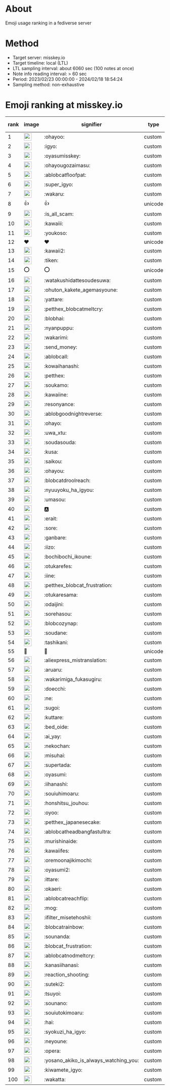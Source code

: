 # About
Emoji usage ranking in a fediverse server

# Method
- Target server: misskey.io
- Target timeline: local (LTL)
- LTL sampling interval: about 6060 sec (100 notes at once)
- Note info reading interval: > 60 sec
- Period: 2023/02/23 00:00:00 - 2024/02/18 18:54:24 
- Sampling method: non-exhaustive

# Emoji ranking at misskey.io

|rank|image|signifier|type|frequency score|
|----|----|----|----|----|
|1|<img height="24" src="https://misskey.io/emoji/ohayoo.webp">|:ohayoo:|custom|163280|
|2|<img height="24" src="https://misskey.io/emoji/igyo.webp">|:igyo:|custom|113826|
|3|<img height="24" src="https://misskey.io/emoji/oyasumisskey.webp">|:oyasumisskey:|custom|71165|
|4|<img height="24" src="https://misskey.io/emoji/ohayougozaimasu.webp">|:ohayougozaimasu:|custom|41115|
|5|<img height="24" src="https://misskey.io/emoji/ablobcatfloofpat.webp">|:ablobcatfloofpat:|custom|32912|
|6|<img height="24" src="https://misskey.io/emoji/super_igyo.webp">|:super_igyo:|custom|31775|
|7|<img height="24" src="https://misskey.io/emoji/wakaru.webp">|:wakaru:|custom|28902|
|8|👍|👍|unicode|24452|
|9|<img height="24" src="https://misskey.io/emoji/is_all_scam.webp">|:is_all_scam:|custom|23425|
|10|<img height="24" src="https://misskey.io/emoji/kawaiii.webp">|:kawaiii:|custom|21752|
|11|<img height="24" src="https://misskey.io/emoji/youkoso.webp">|:youkoso:|custom|19545|
|12|❤|❤|unicode|19527|
|13|<img height="24" src="https://misskey.io/emoji/kawaii2.webp">|:kawaii2:|custom|18572|
|14|<img height="24" src="https://misskey.io/emoji/tiken.webp">|:tiken:|custom|16960|
|15|⭕|⭕|unicode|16213|
|16|<img height="24" src="https://misskey.io/emoji/watakushidattesoudesuwa.webp">|:watakushidattesoudesuwa:|custom|16167|
|17|<img height="24" src="https://misskey.io/emoji/ohuton_kakete_agemasyoune.webp">|:ohuton_kakete_agemasyoune:|custom|15821|
|18|<img height="24" src="https://misskey.io/emoji/yattare.webp">|:yattare:|custom|15662|
|19|<img height="24" src="https://misskey.io/emoji/petthex_blobcatmeltcry.webp">|:petthex_blobcatmeltcry:|custom|15375|
|20|<img height="24" src="https://misskey.io/emoji/blobhai.webp">|:blobhai:|custom|14922|
|21|<img height="24" src="https://misskey.io/emoji/nyanpuppu.webp">|:nyanpuppu:|custom|14246|
|22|<img height="24" src="https://misskey.io/emoji/wakarimi.webp">|:wakarimi:|custom|14222|
|23|<img height="24" src="https://misskey.io/emoji/send_money.webp">|:send_money:|custom|13202|
|24|<img height="24" src="https://misskey.io/emoji/ablobcall.webp">|:ablobcall:|custom|12534|
|25|<img height="24" src="https://misskey.io/emoji/kowaihanashi.webp">|:kowaihanashi:|custom|12458|
|26|<img height="24" src="https://misskey.io/emoji/petthex.webp">|:petthex:|custom|12071|
|27|<img height="24" src="https://misskey.io/emoji/soukamo.webp">|:soukamo:|custom|11223|
|28|<img height="24" src="https://misskey.io/emoji/kawaiine.webp">|:kawaiine:|custom|11072|
|29|<img height="24" src="https://misskey.io/emoji/resonyance.webp">|:resonyance:|custom|10943|
|30|<img height="24" src="https://misskey.io/emoji/ablobgoodnightreverse.webp">|:ablobgoodnightreverse:|custom|10708|
|31|<img height="24" src="https://misskey.io/emoji/ohayo.webp">|:ohayo:|custom|10375|
|32|<img height="24" src="https://misskey.io/emoji/uwa_xtu.webp">|:uwa_xtu:|custom|10014|
|33|<img height="24" src="https://misskey.io/emoji/soudasouda.webp">|:soudasouda:|custom|9802|
|34|<img height="24" src="https://misskey.io/emoji/kusa.webp">|:kusa:|custom|9730|
|35|<img height="24" src="https://misskey.io/emoji/saikou.webp">|:saikou:|custom|9327|
|36|<img height="24" src="https://misskey.io/emoji/ohayou.webp">|:ohayou:|custom|9068|
|37|<img height="24" src="https://misskey.io/emoji/blobcatdroolreach.webp">|:blobcatdroolreach:|custom|8305|
|38|<img height="24" src="https://misskey.io/emoji/nyuuyoku_ha_igyou.webp">|:nyuuyoku_ha_igyou:|custom|8130|
|39|<img height="24" src="https://misskey.io/emoji/umasou.webp">|:umasou:|custom|7818|
|40|<img height="24" src="https://misskey.io/emoji/a.webp">|:a:|custom|7782|
|41|<img height="24" src="https://misskey.io/emoji/erait.webp">|:erait:|custom|7543|
|42|<img height="24" src="https://misskey.io/emoji/sore.webp">|:sore:|custom|7384|
|43|<img height="24" src="https://misskey.io/emoji/ganbare.webp">|:ganbare:|custom|7143|
|44|<img height="24" src="https://misskey.io/emoji/iizo.webp">|:iizo:|custom|7011|
|45|<img height="24" src="https://misskey.io/emoji/bochibochi_ikoune.webp">|:bochibochi_ikoune:|custom|7004|
|46|<img height="24" src="https://misskey.io/emoji/otukarefes.webp">|:otukarefes:|custom|6964|
|47|<img height="24" src="https://misskey.io/emoji/iine.webp">|:iine:|custom|6911|
|48|<img height="24" src="https://misskey.io/emoji/petthex_blobcat_frustration.webp">|:petthex_blobcat_frustration:|custom|6707|
|49|<img height="24" src="https://misskey.io/emoji/otukaresama.webp">|:otukaresama:|custom|6673|
|50|<img height="24" src="https://misskey.io/emoji/odaijini.webp">|:odaijini:|custom|6460|
|51|<img height="24" src="https://misskey.io/emoji/sorehasou.webp">|:sorehasou:|custom|6400|
|52|<img height="24" src="https://misskey.io/emoji/blobcozynap.webp">|:blobcozynap:|custom|6052|
|53|<img height="24" src="https://misskey.io/emoji/soudane.webp">|:soudane:|custom|5911|
|54|<img height="24" src="https://misskey.io/emoji/tashikani.webp">|:tashikani:|custom|5872|
|55|🎉|🎉|unicode|5553|
|56|<img height="24" src="https://misskey.io/emoji/aliexpress_mistranslation.webp">|:aliexpress_mistranslation:|custom|5444|
|57|<img height="24" src="https://misskey.io/emoji/aruaru.webp">|:aruaru:|custom|5405|
|58|<img height="24" src="https://misskey.io/emoji/wakarimiga_fukasugiru.webp">|:wakarimiga_fukasugiru:|custom|5377|
|59|<img height="24" src="https://misskey.io/emoji/doecchi.webp">|:doecchi:|custom|5339|
|60|<img height="24" src="https://misskey.io/emoji/ne.webp">|:ne:|custom|5279|
|61|<img height="24" src="https://misskey.io/emoji/sugoi.webp">|:sugoi:|custom|5214|
|62|<img height="24" src="https://misskey.io/emoji/kuttare.webp">|:kuttare:|custom|5174|
|63|<img height="24" src="https://misskey.io/emoji/bed_oide.webp">|:bed_oide:|custom|5081|
|64|<img height="24" src="https://misskey.io/emoji/ai_yay.webp">|:ai_yay:|custom|4947|
|65|<img height="24" src="https://misskey.io/emoji/nekochan.webp">|:nekochan:|custom|4917|
|66|<img height="24" src="https://misskey.io/emoji/misuhai.webp">|:misuhai:|custom|4844|
|67|<img height="24" src="https://misskey.io/emoji/supertada.webp">|:supertada:|custom|4807|
|68|<img height="24" src="https://misskey.io/emoji/oyasumi.webp">|:oyasumi:|custom|4784|
|69|<img height="24" src="https://misskey.io/emoji/iihanashi.webp">|:iihanashi:|custom|4758|
|70|<img height="24" src="https://misskey.io/emoji/souiuhimoaru.webp">|:souiuhimoaru:|custom|4697|
|71|<img height="24" src="https://misskey.io/emoji/honshitsu_jouhou.webp">|:honshitsu_jouhou:|custom|4626|
|72|<img height="24" src="https://misskey.io/emoji/oyoo.webp">|:oyoo:|custom|4553|
|73|<img height="24" src="https://misskey.io/emoji/petthex_japanesecake.webp">|:petthex_japanesecake:|custom|4545|
|74|<img height="24" src="https://misskey.io/emoji/ablobcatheadbangfastultra.webp">|:ablobcatheadbangfastultra:|custom|4498|
|75|<img height="24" src="https://misskey.io/emoji/murishinaide.webp">|:murishinaide:|custom|4497|
|76|<img height="24" src="https://misskey.io/emoji/kawaiifes.webp">|:kawaiifes:|custom|4320|
|77|<img height="24" src="https://misskey.io/emoji/oremoonajikimochi.webp">|:oremoonajikimochi:|custom|4194|
|78|<img height="24" src="https://misskey.io/emoji/oyasumi2.webp">|:oyasumi2:|custom|4049|
|79|<img height="24" src="https://misskey.io/emoji/ittare.webp">|:ittare:|custom|4041|
|80|<img height="24" src="https://misskey.io/emoji/okaeri.webp">|:okaeri:|custom|3976|
|81|<img height="24" src="https://misskey.io/emoji/ablobcatreachflip.webp">|:ablobcatreachflip:|custom|3908|
|82|<img height="24" src="https://misskey.io/emoji/mog.webp">|:mog:|custom|3839|
|83|<img height="24" src="https://misskey.io/emoji/ifilter_misetehoshii.webp">|:ifilter_misetehoshii:|custom|3788|
|84|<img height="24" src="https://misskey.io/emoji/blobcatrainbow.webp">|:blobcatrainbow:|custom|3763|
|85|<img height="24" src="https://misskey.io/emoji/sounanda.webp">|:sounanda:|custom|3701|
|86|<img height="24" src="https://misskey.io/emoji/blobcat_frustration.webp">|:blobcat_frustration:|custom|3621|
|87|<img height="24" src="https://misskey.io/emoji/ablobcatnodmeltcry.webp">|:ablobcatnodmeltcry:|custom|3590|
|88|<img height="24" src="https://misskey.io/emoji/kanasiihanasi.webp">|:kanasiihanasi:|custom|3584|
|89|<img height="24" src="https://misskey.io/emoji/reaction_shooting.webp">|:reaction_shooting:|custom|3571|
|90|<img height="24" src="https://misskey.io/emoji/suteki2.webp">|:suteki2:|custom|3508|
|91|<img height="24" src="https://misskey.io/emoji/tsuyoi.webp">|:tsuyoi:|custom|3404|
|92|<img height="24" src="https://misskey.io/emoji/sounano.webp">|:sounano:|custom|3397|
|93|<img height="24" src="https://misskey.io/emoji/souiutokimoaru.webp">|:souiutokimoaru:|custom|3374|
|94|<img height="24" src="https://misskey.io/emoji/hai.webp">|:hai:|custom|3371|
|95|<img height="24" src="https://misskey.io/emoji/syokuzi_ha_igyo.webp">|:syokuzi_ha_igyo:|custom|3338|
|96|<img height="24" src="https://misskey.io/emoji/neyoune.webp">|:neyoune:|custom|3334|
|97|<img height="24" src="https://misskey.io/emoji/opera.webp">|:opera:|custom|3209|
|98|<img height="24" src="https://misskey.io/emoji/yosano_akiko_is_always_watching_you.webp">|:yosano_akiko_is_always_watching_you:|custom|3194|
|99|<img height="24" src="https://misskey.io/emoji/kiwamete_igyo.webp">|:kiwamete_igyo:|custom|3077|
|100|<img height="24" src="https://misskey.io/emoji/wakatta.webp">|:wakatta:|custom|3073|

